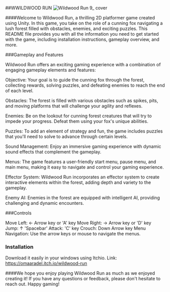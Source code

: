 ##WWILDWOOD RUN
![Wildwood Run 9_ cover](https://github.com/omaaradel/Wildwood-Run-/assets/116403978/27500c6c-8c35-4c18-9160-c3e747f1ab9e)

####Welcome to Wildwood Run, a thrilling 2D platformer game created using Unity. In this game, you take on the role of a cunning fox navigating a lush forest filled with obstacles, enemies, and exciting puzzles. This README file provides you with all the information you need to get started with the game, including installation instructions, gameplay overview, and more.

###Gameplay and Features

Wildwood Run offers an exciting gaming experience with a combination of engaging gameplay elements and features:

Objective: Your goal is to guide the cunning fox through the forest, collecting rewards, solving puzzles, and defeating enemies to reach the end of each level.

Obstacles: The forest is filled with various obstacles such as spikes, pits, and moving platforms that will challenge your agility and reflexes.

Enemies: Be on the lookout for cunning forest creatures that will try to impede your progress. Defeat them using your fox's unique abilities.

Puzzles: To add an element of strategy and fun, the game includes puzzles that you'll need to solve to advance through certain levels.

Sound Management: Enjoy an immersive gaming experience with dynamic sound effects that complement the gameplay.

Menus: The game features a user-friendly start menu, pause menu, and main menu, making it easy to navigate and control your gaming experience.

Effector System: Wildwood Run incorporates an effector system to create interactive elements within the forest, adding depth and variety to the gameplay.

Enemy AI: Enemies in the forest are equipped with intelligent AI, providing challenging and dynamic encounters.

###Controls

Move Left: ← Arrow key or 'A' key
Move Right: → Arrow key or 'D' key
Jump: ↑  'Spacebar'
Attack: 'C' key
Crouch: Down Arrow key
Menu Navigation: Use the arrow keys or mouse to navigate the menus.

### Installation

Download it easily in your windows using Itchio. Link: https://omaaradel.itch.io/wildwood-run


####We hope you enjoy playing Wildwood Run as much as we enjoyed creating it! If you have any questions or feedback, please don't hesitate to reach out. Happy gaming!
